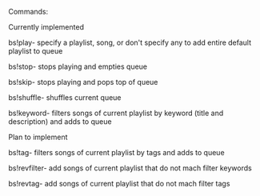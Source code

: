 Commands:

Currently implemented

bs!play- specify a playlist, song, or don't specify any to add entire default playlist to queue

bs!stop- stops playing and empties queue

bs!skip- stops playing and pops top of queue

bs!shuffle- shuffles current queue

bs!keyword- filters songs of current playlist by keyword (title and description) and adds to queue

Plan to implement

bs!tag- filters songs of current playlist by tags and adds to queue

bs!revfilter- add songs of current playlist that do not mach filter keywords

bs!revtag- add songs of current playlist that do not mach filter tags